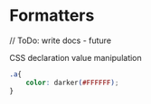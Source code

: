 # Formatters

// ToDo: write docs - future

CSS declaration value manipulation

```css
.a{
    color: darker(#FFFFFF);
}
```
